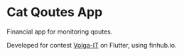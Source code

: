 # Cat Qoutes App

Financial app for monitoring qoutes.

Developed for contest [Volga-IT](https://volga-it.org/) on Flutter, using finhub.io.
